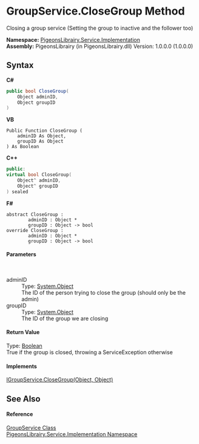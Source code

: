 # GroupService.CloseGroup Method 
 

Closing a group service (Setting the group to inactive and the follower too)

**Namespace:**&nbsp;<a href="61ea8cdd-bbb0-4640-7fbb-d4c259f85123">PigeonsLibrairy.Service.Implementation</a><br />**Assembly:**&nbsp;PigeonsLibrairy (in PigeonsLibrairy.dll) Version: 1.0.0.0 (1.0.0.0)

## Syntax

**C#**<br />
``` C#
public bool CloseGroup(
	Object adminID,
	Object groupID
)
```

**VB**<br />
``` VB
Public Function CloseGroup ( 
	adminID As Object,
	groupID As Object
) As Boolean
```

**C++**<br />
``` C++
public:
virtual bool CloseGroup(
	Object^ adminID, 
	Object^ groupID
) sealed
```

**F#**<br />
``` F#
abstract CloseGroup : 
        adminID : Object * 
        groupID : Object -> bool 
override CloseGroup : 
        adminID : Object * 
        groupID : Object -> bool 
```


#### Parameters
&nbsp;<dl><dt>adminID</dt><dd>Type: <a href="http://msdn2.microsoft.com/en-us/library/e5kfa45b" target="_blank">System.Object</a><br />The ID of the person trying to close the group (should only be the admin)</dd><dt>groupID</dt><dd>Type: <a href="http://msdn2.microsoft.com/en-us/library/e5kfa45b" target="_blank">System.Object</a><br />The ID of the group we are closing</dd></dl>

#### Return Value
Type: <a href="http://msdn2.microsoft.com/en-us/library/a28wyd50" target="_blank">Boolean</a><br />True if the group is closed, throwing a ServiceException otherwise

#### Implements
<a href="1751bd75-ebc0-0e91-45b6-44db34068a68">IGroupService.CloseGroup(Object, Object)</a><br />

## See Also


#### Reference
<a href="c93708a9-e06b-e1e2-8b57-bc4e00cafbf2">GroupService Class</a><br /><a href="61ea8cdd-bbb0-4640-7fbb-d4c259f85123">PigeonsLibrairy.Service.Implementation Namespace</a><br />